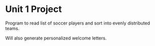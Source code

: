 # Unit 1 Project

Program to read list of soccer players and sort 
into evenly distributed teams.

Will also generate personalized welcome letters.

